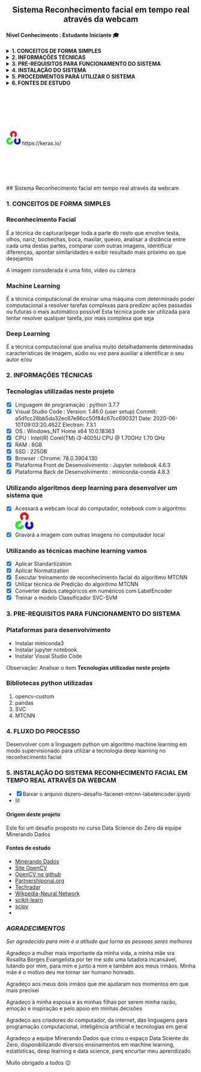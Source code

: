 <h2 align="center"><strong>Sistema Reconhecimento facial em tempo real através da webcam</strong></h2>
<h4 align="left">Nivel Conhecimento : Estudante Iniciante &#x1F393;</h4>
<details class="sbdocs sbdocs-details">
  <summary class="sbdocs sbdocs-summary"><strong>1. CONCEITOS DE FORMA SIMPLES</strong></summary>
  <ol>
    <li><strong>Reconhecimento Facial</strong>
      <p>É a técnica de capturar/pegar em uma imagem toda a parte frontal do rosto/face que envolve parte da cabeça, testa, olhos, nariz, maças do rosto, bochechas, boca, maxilar, queixo, analisar a distância entre cada uma destas partes, comparar com outras imagens, identificar diferenças, comparar similaridades e exibir o alvo desejado.</p>
      <p>A imagem considerada pode ser uma foto, vídeo ou câmera.</p>
      <p>O alvo desejado é o ser humano que será identificado.</p>
    </li>
    <li><strong>Machine Learning</strong>
      <p>É a técnica computacional de ensinar uma máquina com determinado poder computacional a analisar um conjunto de dados e predizer informações para auxiliar nas decisões.</p>
      <p>Esta técnica pode ser utilizada para tentar resolver qualquer tarefa, da mais simples a mai complexa.</p>
    </li>
    <li><strong>Deep Learning</strong>
      <p>É a técnica computacional que analisa muito detalhadamente determinadas características de imagem para auxiliar a identificar quem esta na imagem.</p>
    </li>
    <li><strong>Neural Network</strong>
      <p>É um algoritmo computacional que aprende com novos dados inseridos, simulando o cérebro humano.</p>
      <p>Exemplo: Programamos o computador para aprender todos os detalhes de forma e formato de um determinado rosto, ao inserimos outros rostos ele automaticamente armazenara as suas formas e formatos e a partir dai conseguiremos extrair de quem é o rosto</p>
    </li>
  </ol>
</details>

<details>
  <summary><strong>2. INFORMAÇÕES TÉCNICAS</strong></summary>
  <ol>
    <li><strong><a id="itemtec" >Tecnologias utilizadas neste projeto</a></strong>
      <ol>
        <p>
        <li>- [x] Linguagem de programação : python 3.7.7</li>
        <li>- [x] Python Package Index -pip : versão 20.1.1</li>
        <li>- [x] Visual Studio Code : Version: 1.46.0 (user setup) Electron: 7.3.1</li>
        <li>- [x] OS : Windows_NT x64 10.0.18363 (Windows 10 Home)</li>
        <li>- [x] CPU : Intel(R) Corel(TM) i3-4005U CPU @ 1.70GHz 1.70 GHz</li>
        <li>- [x] RAM : 8GB</li>
        <li>- [x] SSD : 225GB</li>
        <li>- [x] Browser : Chrome: 78.0.3904.130</li>
        <li>- [x] Plataforma Front de Desenvolvimento : Jupyter notebook 4.6.3</li>
        <li>- [x] Plataforma Back de Desenvolvimento : miniconda-conda 4.8.3</li>
        </p>
      </ol>
    </li>
    <li><strong>Algoritmos de visão computacional <a href="https://opencv.org/" target="_blank"><img title="OpenCV" src="img/opencv-logo-white-mini.jpg" alt="OpenCV" width="28" height="28"></a> para</strong>
      <ol>
        <p>
        <li>- [x] Acessar a webcam local do computador, notebook </li>
        <li>- [x] Gravar a imagem capturada com outras imagens no computador local</li>
        </p>
      </ol>
    </li>
    <li><strong>Algoritmos deep learning e neural networks <a style="font-color:green"  href="https://pypi.org/project/mtcnn/" target="_blank">mtcnn 0.1.0</a> para</strong>
      <ol>
        <p>
        <li>- [x] Analisar imagem capturada</li>
        <li>- [x] Disponibilizar resultado da análise</li>
        </p>
      </ol>
    </li>    
    <li><strong>Utilizando as técnicas machine learning vamos</strong>
      <ol>
        <p>
          <li>- [x] Aplicar Standartization</li>
          <li>- [x] Aplicar Normatization</li>
          <li>- [x] Executar treinamento de reconhecimento facial do algorítimo MTCNN</li>
          <li>- [x] Utilizar técnica de Predição do algorítimo MTCNN</li>
          <li>- [x] Converter dados categóricos em numéricos com LabelEncoder</li>
          <li>- [x] Treinar o modelo Classificador SVC-SVM</li>
          <li>- [x] Exibir o resultado da identificação no algorítimo OpenCV pela webcam</li>
        </p>
      </ol>
    </li>    
  </ol>
</details>

<details>
  <summary><strong><a id="prereq">3. PRE-REQUISITOS PARA FUNCIONAMENTO DO SISTEMA</a></strong></summary>
  <ol>
    <li><strong>Instalar as plataformas de desenvolvimento</strong>
      <ol>
        <p>
          <li>- [x] Instalar <a href="https://docs.conda.io/en/latest/miniconda.html" target="_blank">miniconda3</a></li>
          <li>- [x] Instalar <a href="https://jupyterlab.readthedocs.io/en/stable/getting_started/installation.html" target="_blank">jupyter notebook</a></li>
          <li>- [x] Instalar <a href="https://code.visualstudio.com/download" target="_blank">visual studio code</a></li>
        </p>
      </ol>
      <p><b>Nota: </b><br>Analisar o item <em><a href="#itemtec">Tecnologias utilizadas neste projeto</a></em></p>
    </li>
    <li><strong>Instalar as bibliotecas de algoritmos</strong>
      <ol>
        <li>- [x] Atualizar o instalador pip - python package index :computer: python3 -m pip install --upgrade pip</li>
        <li>- [x] Recomendo utilizar o prompt/terminal do anaconda e/ou miniconda para instalar as bibliotecas, por ser mais prático e apresentar menos inconsistências.</li>
        <li>- [x] Sintaxe para instalar bibliotecas : pip3 install [nome_biblioteca] --user</li>
        <li>- [x] Desbloquear sua webcam em seu anti-virus e/ou firewall</li>
      </ol>
    </li>
    <table>
      <thead>
        <tr>
          <th>Biblioteca</th>
          <th scope="col">Objetivo</th>
        </tr>
      </thead>
      <tbody>
        <tr>
          <th scope="row">pandas</th>
          <td>Estrutura de dados e ferramentas de análise de dados</td>
        </tr>
        <tr>
          <th scope="row">numpy</th>
          <td>Computação Científica</td>
        </tr>
        <tr>
          <th>opencv-contrib-python</th>
          <td>Algoritmos de visão computacional</td>
        </tr>
        <tr>
          <th>scikit-learn</th>
          <td>Algoritmos para classificação, regressão, agrupamento, dimensionalidade, validações, melhorar precisão de predições, reprocessamentos, normalizações</td>
        </tr>
        <tr>
          <th>scipy</th>
          <td>Cálculos científicos com numpy</td>
        </tr>
        <tr>
          <th>keras</th>
          <td>É uma interface de aplicação de programação desenvolvida para seres humanos, não para maquinas</td>
        </tr>
        <tr>
          <th>Pillow</th>
          <td>Biblioteca com algoritmos para ler, escrever, criar, inserir, converter, cortar, redimensionar imagens</td>
        </tr>
        <tr>
          <th>mtcnn</th>
          <td>Algoritmos para reconhecimento facial -Face Recognition</td>
        </tr>
        <tr>
          <th>tensorflow</th>
          <td>Serviço flexível e de alto desempenho para machine learning, feito para ambientes de produção</td>
        </tr>
      </tbody>
    </table>
  </ol>
</details>

<details>
  <summary><strong>4. INSTALAÇÃO DO SISTEMA</strong></summary>
  <ol>
    <li>Cumprir o item <a href="#prereq">3. PRE-REQUISITOS PARA FUNCIONAMENTO DO SISTEMA</a></li>
    <li>Baixar o notebook facenet-mtcnn-labelencoder.ipynb</li>
  </ol>
</details>

<details>
  <summary><strong>5. PROCEDIMENTOS PARA UTILIZAR O SISTEMA</strong></summary>
  <table>
    <thead>
      <tr>
        <ol>
          <li>Criar estrutura de diretório, para armazenar os arquivos disponibilizados neste repositório. A seguir um modelo de estrutura como orientação :
            <figure role="img" aria-labelledby="direc_struc">
              <pre>
              c:/temp/facenet/ : colocar aqui o conteudo do arquivo dataset.rar, que esta na em files
              c:/temp/facenet/ : colocar aqui o conteudo do arquivo facenet_keras.rar, que esta em files
              c:/temp/facenet/facerecognition : os arquivos serão criados no rotina de treinamento do modelo
              </pre>
            </figure>
          </li>
          <li>Fazer o download do arquivo facenet_keras.rar e descompactar no diretorio facenet</li>
          <li>Abrir o notebook facenet-mtcnn-labelencoder.ipynb no jupyter notebook e :
            <ol>
              <li>Na class RegisterImg: substituir conteúdo da variável self.grv_img pelo local em que o conteúdo do dataset.rar foi gravado</li>
              <li>Na class FaceTrainer: substituir conteúdo da variável self.datasetpath pelo local em que o conteúdo do dataset.rar foi gravado</li>
              <li>Na class FaceTrainer: substituir conteúdo da variável self.faces_npz pelo local em que o conteúdo do dataset.rar foi gravado</li>
              <li>Na class FaceTrainer: substituir conteúdo da variável self.keras_facenet pelo local em que o conteúdo do facenet_keras.rar foi gravado</li>
              <li>Na class FaceTrainer: substituir conteúdo da variável self.faces_embeddings pelo local em que você criou o diretório facerecognition</li>
              <li>Na class FaceTrainer: substituir conteúdo da variável self.svm_classifier pelo local em que você criou o diretório facerecognition</li>
              <li>Na class FaceDetector: substituir conteúdo da variável self.facenet_model pelo local em que o conteúdo do facenet_keras.rar foi gravado</li>
              <li>Na class FaceDetector: substituir conteúdo da variável self.svm_model pelo local em que você criou o diretório facerecognition</li>
              <li>Na class FaceDetector: substituir conteúdo da variável self.data pelo local em que você criou o diretório facerecognition</li>
            </ol><br>
          </li>
          <li>Executar as 5 linhas de códigos</li>
          <li>A linha com os códigos a seguir apresentará uma nova linha solicitando algumas informações
            <pre>
              if __name__ == "__main__":
                os.system('cls')
                menu = MainMenu()
                menu.menu_inicial()
            </pre>
          </li>
          <li>Para gravar sua imagem no conjunto de dados, digitar 1 no campo seguido de >> :<br>
            <img title="Opções para funcionamento do sistema" src="img/06main_menu.png" alt="TelaPrincipal" width="521" height="206">
            <ol>
              <li>No campo 'Número Matrícula -> ', digitar o número da matricula<br>
                <img title="Número Matrícula" src="img/07main_menu.png" alt="Numero_Matricula" width="528" height="150">
              </li>
              <li>No campo 'Nome Completo -> ', digitar o primeiro nome de quem esta sendo filmado<br>
                <img title="Nome Completo" src="img/08main_menu.png" alt="Nome_Completo" width="517" height="164">
              </li>
              <li>O sistema se conectará em sua webcam, para lhe filmar. A luz de sua webcam ligará e uma janela com sua imagem será habilitada em em barra de taferas<br>
                <img title="Janela Webcam" src="img/09webcamimg.png" alt="Webcam_Img" width="446" height="348">
              </li>
            </ol>
            <p><b>Note : </b> Na parte superior desta janela há informação para pressionar ENTER para gravar ou ESC para Finalizar</p>
            <p><b>Importante : </b> Pressione ESC para sair, caso queira executar uma das outras tarefas</p>
          </li>
          <li>Para treinar o algoritmo com a nova imagem, digitar 2. O sistema exibirá uma imagem similar a seguinte :<br>
            <img title="Treinar Algoritmo" src="img/10trainalgor.png" alt="TrainAlgor" width="433" height="545">
            <p><b>Note : </b>O sistema<br>
              1. criara os arquivos faces_dataset_embeddings.npz e SVM_classifier.sav no diretório facerecognition
              2. criara o arquivo faces_dataset.npz no diretório dataset
              3. finalizara e retorna ao menu principal
            </p>
          </li>
          <li><b> - / - </b></li><br>
          <li><b> - / - </b></li>
          <li>Para finalizar o sistema, digite 0 (zero). Uma janela similar a seguinte deverá aparece :<br>
            <img title="Treinar Algoritmo" src="img/15final.png" alt="TrainAlgor" width="433" height="545">
          </li>
      </tr>
    </thead>
  </table>

</details>

<details>
  <summary><strong>6. FONTES DE ESTUDO</strong></summary> 
  <ul>
    <li><a href="https://minerandodados.com.br/">Minerando Dados</a></li>
    <li><a href="https://opencv.org/">Site OpenCV</a></li>
    <li><a href="https://github.com/opencv/opencv/">OpenCV no github</a></li>
    <li><a href="https://www.partnershiponai.org/wp-content/uploads/2020/02/Understanding-Facial-Recognition-Paper_final.pdf">Partnershiponai.org</a></li>
    <li><a href="https://www.techradar.com/news/what-is-a-neural-network">Techradar</a></li>
    <li><a href="https://en.wikipedia.org/wiki/Artificial_neural_network">Wikpedia-Neural Network</a></li>
    <li><a href="https://scikit-learn.org/stable/">scikit-learn</a></li>
    <li><a href="http://scipy.github.io/devdocs/hacking.html">scipy</a></li>
    <li><a href="https://keras.io/">keras</a></li>
    <li><a href="https://pillow.readthedocs.io/en/stable/">Pillow</a></li>
    <li><a href="https://pypi.org/project/mtcnn/">mtcnn</a></li>
    <li><a href="https://www.tensorflow.org/guide/tensor">tensorflow</a></li>
    <li><a href="https://pythonprogramming.net/linear-svc-example-scikit-learn-svm-python/r">SVC e SVM</a></li>
  </ul>
</details>

<br>
<br>
<br>
<br>
<br>
<br>
<br>
<img src="opencv-logo-white-mini.jpg" alt="Workplace" usemap="#workmap" width="38" height="38">
https://keras.io/
<br>
<br>
<br>
<br>
<br>
<br>
<br>
## Sistema Reconhecimento facial em tempo real através da webcam

### 1. CONCEITOS DE FORMA SIMPLES
### Reconhecimento Facial
É a técnica de capturar/pegar toda a parte do rosto que envolve testa, olhos, nariz, bochechas, boca, maxilar, queixo, analisar a distância entre cada uma destas partes, comparar com outras imagens, identificar diferenças, apontar similaridades e exibir resultado mais próximo ao que desejamos

A imagem considerada é uma foto, vídeo ou câmera

### Machine Learning
É a técnica computacional de ensinar uma máquina com determinado poder computacional a resolver tarefas complexas para predizer ações passadas ou futuras o mais automático possível
Esta técnica pode ser utilizada para tentar resolver qualquer tarefa, por mais complexa que seja

### Deep Learning
É a técnica computacional que analisa muito detalhadamente determinadas características de imagem, aúdio ou voz para auxiliar a identificar o seu autor e/ou

### 2. INFORMAÇÕES TÉCNICAS
### Tecnologias utilizadas neste projeto
- [X] Linguagem de programação : python 3.7.7
- [X] Visual Studio Code : Version: 1.46.0 (user setup) Commit: a5d1cc28bb5da32ec67e86cc50f84c67cc690321 Date: 2020-06-10T09:03:20.462Z Electron: 7.3.1
- [X] OS : Windows_NT Home x64 10.0.18363
- [X] CPU : Intel(R) Corel(TM) i3-4005U CPU @ 1.70GHz 1.70 GHz
- [X] RAM : 8GB
- [X] SSD : 225GB
- [X] Browser : Chrome: 78.0.3904.130
- [X] Plataforma Front de Desenvolvimento : Jupyter notebook 4.6.3
- [X] Plataforma Back de Desenvolvimento : miniconda-conda 4.8.3

### Utilizando algoritmos deep learning para desenvolver um sistema que
- [X] Acessará a webcam local do computador, notebook com o algoritmo  [![OpenCV](opencv-logo-white-mini.jpg "OpenCV")](https://opencv.org/ "OpenCV")
- [X] Gravará a imagem com outras imagens no computador local

### Utilizando as técnicas machine learning vamos 
- [X] Aplicar Standartization
- [X] Aplicar Normatization
- [X] Executar treinamento de reconhecimento facial do algorítimo MTCNN
- [X] Utilizar técnica de Predição do algorítimo MTCNN
- [X] Converter dados categóricos em numéricos com LabelEncoder
- [X] Treinar o modelo Classificador SVC-SVM

### 3. PRE-REQUISITOS PARA FUNCIONAMENTO DO SISTEMA
### Plataformas para desenvolvimento
* Instalar miniconda3
* Instalar jupyter notebook
* Instalar Visual Studio Code

Observação: Analisar o item **Tecnologias utilizadas neste projeto**

### Bibliotecas python utilizadas
<ol>
  <li>opencv-custom</li>
  <li>pandas</li>
  <li>SVC</li>
  <li>MTCNN</li>
</ol>

### 4. FLUXO DO PROCESSO
Desenvolver com a linguagem python um algoritmo machine learning em modo supervisionado para utilizar a tecnologia deep learning no reconhecimento facial

### 5. INSTALAÇÃO DO SISTEMA RECONHECIMENTO FACIAL EM TEMPO REAL ATRAVÉS DA WEBCAM
- [X] Baixar o arquivo dszero-desafio-facenet-mtcnn-labelencoder.ipynb
- [X] 


#### Origem deste projeto
Este foi um desafio proposto no curso Data Science do Zero da equipe Minerando Dados


#### Fontes de estudo
* [Minerando Dados](https://minerandodados.com.br/ "Minerando Dados")
* [Site OpenCV](https://opencv.org/ "Site OpenCV")
* [OpenCV no github](https://github.com/opencv/opencv/ "OpenCV no github")
* [Partnershiponai.org](https://www.partnershiponai.org/wp-content/uploads/2020/02/Understanding-Facial-Recognition-Paper_final.pdf "Partnershiponai.org")
* [Techradar](https://www.techradar.com/news/what-is-a-neural-network)
* [Wikpedia-Neural Network](https://en.wikipedia.org/wiki/Artificial_neural_network)
* [scikit-learn](https://scikit-learn.org/stable/)
* [scipy](http://scipy.github.io/devdocs/hacking.html)
* []()



### *AGRADECIMENTOS*
*Ser agradecido para mim é a atitude que torna as pessoas seres melhores*

Agradeço a mulher mais importante da minha vida, a minha mãe sra Rosalita Borges Evangelista por ter me sido uma lutadora incansável, lutando por mim, para mim e junto a mim e também aos meus irmãos. Minha mãe é o motivo deu me tornar ser humano honrado.

Agradeço aos meus dois irmãos que me ajudaram nos momentos em que mais precisei

Agradeço à minha esposa e às minhas filhas por serem minha razão, emoção e inspiração e pelo apoio em minhas decisões

Agradeço aos criadores do computador, da internet, das linguagens para programação computacional, inteligência artificial e tecnologias em geral

Agradeço a equipe Minerando Dados que criou o espaço Data Sciente do Zero, disponibilizando diversos ensinamentos em machine learning, estatísticas, deep learning e data science, parq encurtar meu aprendizado

Muito obrigado a todos :wink:
